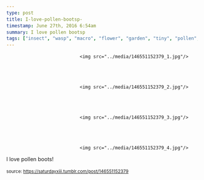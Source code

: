 ```yaml
---
type: post
title: I-love-pollen-bootsp-
timestamp: June 27th, 2016 6:54am
summary: I love pollen bootsp 
tags: ["insect", "wasp", "macro", "flower", "garden", "tiny", "pollen", "photography"]
---
```



                               <img src="../media/146551152379_1.jpg"/>
                           

                                                                                                                           

                               <img src="../media/146551152379_2.jpg"/>
                           

                                                                                                                           

                               <img src="../media/146551152379_3.jpg"/>
                           

                                                                                                                           

                               <img src="../media/146551152379_4.jpg"/>
                           

                                                                                                                      
I love pollen boots!
 
                                    
                
                
                
                
                                
<small>source: https://saturdayxiii.tumblr.com/post/146551152379</small>